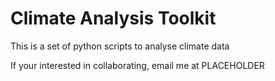 # Climate Analysis Toolkit

This is a set of python scripts to analyse climate data

If your interested in collaborating, email me at PLACEHOLDER
